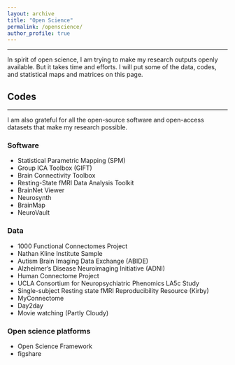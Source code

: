 ```yaml
---
layout: archive
title: "Open Science"
permalink: /openscience/
author_profile: true
---
```


------
In spirit of open science, I am trying to make my research outputs openly available. But it takes time and efforts. I will put some of the data, codes, and statistical maps and matrices on this page. 

## Codes


------
I am also grateful for all the open-source software and open-access datasets that make my research possible.

### Software
* Statistical Parametric Mapping (SPM)
* Group ICA Toolbox (GIFT)
* Brain Connectivity Toolbox
* Resting-State fMRI Data Analysis Toolkit
* BrainNet Viewer
* Neurosynth
* BrainMap
* NeuroVault

### Data
* 1000 Functional Connectomes Project
* Nathan Kline Institute Sample
* Autism Brain Imaging Data Exchange (ABIDE)
* Alzheimer’s Disease Neuroimaging Initiative (ADNI)
* Human Connectome Project
* UCLA Consortium for Neuropsychiatric Phenomics LA5c Study
* Single-subject Resting state fMRI Reproducibility Resource (Kirby)
* MyConnectome
* Day2day
* Movie watching (Partly Cloudy)

### Open science platforms
* Open Science Framework
* figshare
